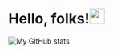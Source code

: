 # Hello, folks!<img src="https://raw.githubusercontent.com/MartinHeinz/MartinHeinz/master/wave.gif" width="30px">

![My GitHub stats](https://github-readme-stats.vercel.app/api?username=Randy1812&show_icons=true&theme=tokyonight)
